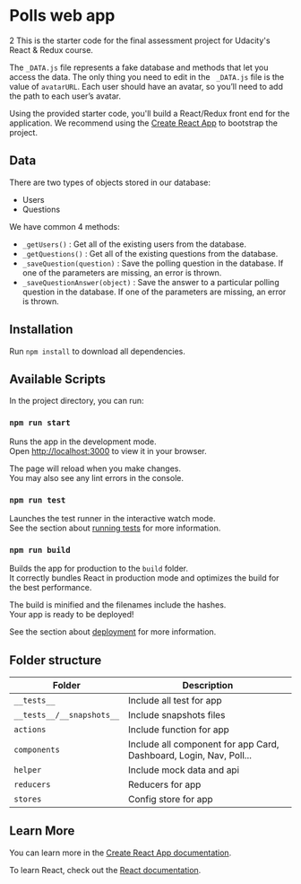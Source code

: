 # Polls web app
2
This is the starter code for the final assessment project for Udacity's React & Redux course.

The `_DATA.js` file represents a fake database and methods that let you access the data. The only thing you need to edit in the ` _DATA.js` file is the value of `avatarURL`. Each user should have an avatar, so you’ll need to add the path to each user’s avatar.

Using the provided starter code, you'll build a React/Redux front end for the application. We recommend using the [Create React App](https://github.com/facebook/create-react-app) to bootstrap the project.

## Data

There are two types of objects stored in our database:

- Users
- Questions

We have common 4 methods:

- `_getUsers()` : Get all of the existing users from the database.
- `_getQuestions()` : Get all of the existing questions from the database.
- `_saveQuestion(question)` : Save the polling question in the database. If one of the parameters are missing, an error is thrown.
- `_saveQuestionAnswer(object)` : Save the answer to a particular polling question in the database. If one of the parameters are missing, an error is thrown.

## Installation

Run `npm install` to download all dependencies.

## Available Scripts

In the project directory, you can run:

### `npm run start`

Runs the app in the development mode.\
Open [http://localhost:3000](http://localhost:3000) to view it in your browser.

The page will reload when you make changes.\
You may also see any lint errors in the console.

### `npm run test`

Launches the test runner in the interactive watch mode.\
See the section about [running tests](https://facebook.github.io/create-react-app/docs/running-tests) for more information.

### `npm run build`

Builds the app for production to the `build` folder.\
It correctly bundles React in production mode and optimizes the build for the best performance.

The build is minified and the filenames include the hashes.\
Your app is ready to be deployed!

See the section about [deployment](https://facebook.github.io/create-react-app/docs/deployment) for more information.

## Folder structure

| Folder                    | Description                                                        |
| ------------------------- | ------------------------------------------------------------------ |
| `__tests__`               | Include all test for app                                           |
| `__tests__/__snapshots__` | Include snapshots files                                            |
| `actions`                 | Include function for app                                           |
| `components`              | Include all component for app Card, Dashboard, Login, Nav, Poll... |
| `helper`                  | Include mock data and api                                          |
| `reducers`                | Reducers for app                                                   |
| `stores`                  | Config store for app                                               |

## Learn More

You can learn more in the [Create React App documentation](https://facebook.github.io/create-react-app/docs/getting-started).

To learn React, check out the [React documentation](https://reactjs.org/).
